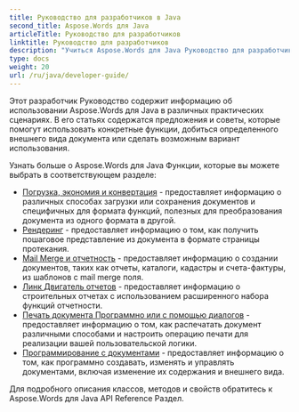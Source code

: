 ```yaml
---
title: Руководство для разработчиков в Java
second_title: Aspose.Words для Java
articleTitle: Руководство для разработчиков
linktitle: Руководство для разработчиков
description: "Учиться Aspose.Words для Java Руководство для разработчиков, чтобы получить больше вариантов использования, советов и технических деталей."
type: docs
weight: 20
url: /ru/java/developer-guide/
---
```


Этот разработчик Руководство содержит информацию об использовании Aspose.Words для Java в различных практических сценариях. В его статьях содержатся предложения и советы, которые помогут использовать конкретные функции, добиться определенного внешнего вида документа или сделать возможным вариант использования.

Узнать больше о Aspose.Words для Java Функции, которые вы можете выбрать в соответствующем разделе:

- [Погрузка, экономия и конвертация](/words/ru/java/loading-saving-and-converting/) - предоставляет информацию о различных способах загрузки или сохранения документов и специфичных для формата функций, полезных для преобразования документа из одного формата в другой.
- [Рендеринг](/words/ru/java/rendering/) - предоставляет информацию о том, как получить пошаговое представление из документа в формате страницы протекания.
- [Mail Merge и отчетность](https://docs.aspose.com/words/java/mail-merge-and-reporting/) - предоставляет информацию о создании документов, таких как отчеты, каталоги, кадастры и счета-фактуры, из шаблонов с mail merge поля.
- [Линк Двигатель отчетов](https://docs.aspose.com/words/java/linq-reporting-engine/) - предоставляет информацию о строительных отчетах с использованием расширенного набора функций отчетности.
- [Печать документа Программно или с помощью диалогов](/words/ru/java/print-a-document-programmatically-or-using-dialogs/) - предоставляет информацию о том, как распечатать документ различными способами и настроить операцию печати для реализации вашей пользовательской логики.
- [Программирование с документами](/words/ru/java/programming-with-documents/) - предоставляет информацию о том, как программно создавать, изменять и управлять документами, включая изменение их содержания и внешнего вида.

Для подробного описания классов, методов и свойств обратитесь к Aspose.Words для Java API Reference Раздел.
